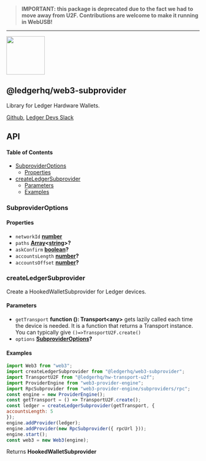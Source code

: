 > **IMPORTANT: this package is deprecated due to the fact we had to move away from U2F. Contributions are welcome to make it running in WebUSB!**

---

<img src="https://user-images.githubusercontent.com/211411/34776833-6f1ef4da-f618-11e7-8b13-f0697901d6a8.png" height="100" />

## @ledgerhq/web3-subprovider

Library for Ledger Hardware Wallets.

[Github](https://github.com/LedgerHQ/ledgerjs/),
[Ledger Devs Slack](https://ledger-dev.slack.com/)

## API

<!-- Generated by documentation.js. Update this documentation by updating the source code. -->

#### Table of Contents

-   [SubproviderOptions](#subprovideroptions)
    -   [Properties](#properties)
-   [createLedgerSubprovider](#createledgersubprovider)
    -   [Parameters](#parameters)
    -   [Examples](#examples)

### SubproviderOptions

#### Properties

-   `networkId` **[number](https://developer.mozilla.org/docs/Web/JavaScript/Reference/Global_Objects/Number)** 
-   `paths` **[Array](https://developer.mozilla.org/docs/Web/JavaScript/Reference/Global_Objects/Array)&lt;[string](https://developer.mozilla.org/docs/Web/JavaScript/Reference/Global_Objects/String)>?** 
-   `askConfirm` **[boolean](https://developer.mozilla.org/docs/Web/JavaScript/Reference/Global_Objects/Boolean)?** 
-   `accountsLength` **[number](https://developer.mozilla.org/docs/Web/JavaScript/Reference/Global_Objects/Number)?** 
-   `accountsOffset` **[number](https://developer.mozilla.org/docs/Web/JavaScript/Reference/Global_Objects/Number)?** 

### createLedgerSubprovider

Create a HookedWalletSubprovider for Ledger devices.

#### Parameters

-   `getTransport` **function (): Transport&lt;any>** gets lazily called each time the device is needed. It is a function that returns a Transport instance. You can typically give `()=>TransportU2F.create()`
-   `options` **[SubproviderOptions](#subprovideroptions)?** 

#### Examples

```javascript
import Web3 from "web3";
import createLedgerSubprovider from "@ledgerhq/web3-subprovider";
import TransportU2F from "@ledgerhq/hw-transport-u2f";
import ProviderEngine from "web3-provider-engine";
import RpcSubprovider from "web3-provider-engine/subproviders/rpc";
const engine = new ProviderEngine();
const getTransport = () => TransportU2F.create();
const ledger = createLedgerSubprovider(getTransport, {
accountsLength: 5
});
engine.addProvider(ledger);
engine.addProvider(new RpcSubprovider({ rpcUrl }));
engine.start();
const web3 = new Web3(engine);
```

Returns **HookedWalletSubprovider** 
